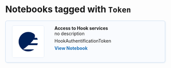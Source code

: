 # Notebooks tagged with `Token`

<div class="notebook-card" data-tags="Hook Authentification Token" style="display: flex; align-items: flex-start; border: 1px solid #cddff1; border-radius: 6px; padding: 14px 20px; background-color: #f9fbfe; box-shadow: 1px 1px 4px #dfeaf5;">
  <div style="width: 100px; height: 100px; flex-shrink: 0; display: flex; align-items: center; justify-content: center; background-color: #fff; border: 1px solid #e0eaf5; border-radius: 6px; overflow: hidden; margin-right: 32px;">
    <img src="/img/EUMETSAT-icon.png" alt="Notebook Thumbnail" style="max-width: 100%; max-height: 100%; object-fit: contain;">
  </div>
  <div style="flex: 1;">
    <strong>Access to Hook services</strong><br>
    no description
    <div style="margin: 6px 0;">
      <span class="tag">Hook</span><span class="tag">Authentification</span><span class="tag">Token</span>
    </div>
    <a href="production/HOOK/DEDL-Hook_access.ipynb" style="text-decoration: none; color: #1d70b8; font-weight: bold;">View Notebook</a>
  </div>
</div>

